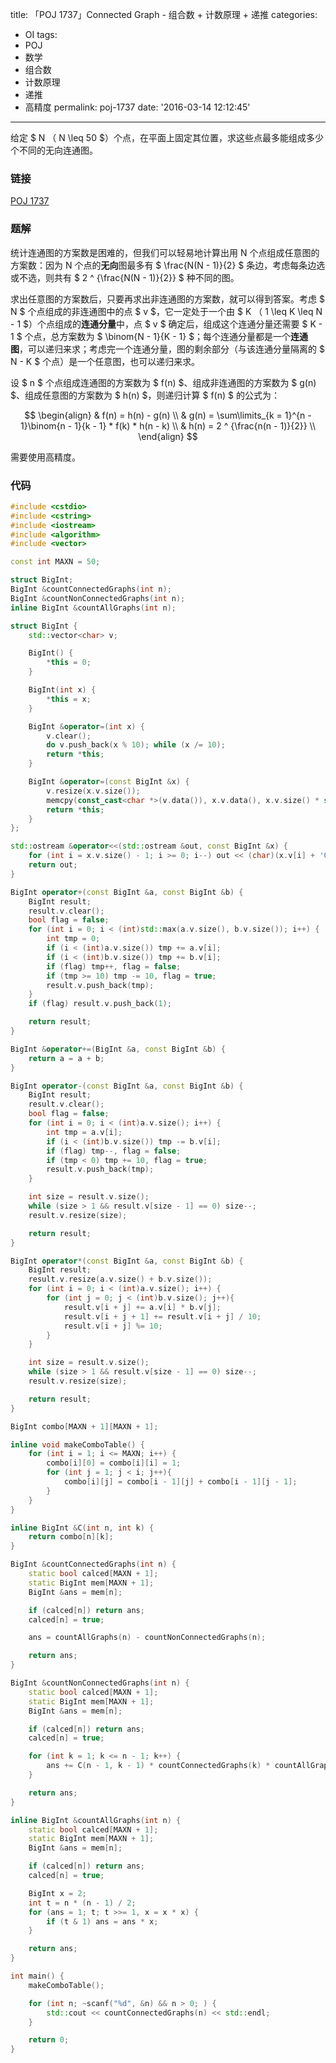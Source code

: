 title: 「POJ 1737」Connected Graph - 组合数 + 计数原理 + 递推
categories:
  - OI
tags:
  - POJ
  - 数学
  - 组合数
  - 计数原理
  - 递推
  - 高精度
permalink: poj-1737
date: '2016-03-14 12:12:45'
---

给定 $ N $（$ N \leq 50 $）个点，在平面上固定其位置，求这些点最多能组成多少个不同的无向连通图。

<!-- more -->

### 链接

[POJ 1737](http://poj.org/problem?id=1737)

### 题解

统计连通图的方案数是困难的，但我们可以轻易地计算出用 N 个点组成任意图的方案数：因为 N 个点的**无向**图最多有 $ \frac{N(N - 1)}{2} $ 条边，考虑每条边选或不选，则共有 $ 2 ^ {\frac{N(N - 1)}{2}} $ 种不同的图。

求出任意图的方案数后，只要再求出非连通图的方案数，就可以得到答案。考虑 $ N $ 个点组成的非连通图中的点 $ v $，它一定处于一个由 $ K $（$ 1 \leq K \leq N - 1 $）个点组成的**连通分量**中，点 $ v $ 确定后，组成这个连通分量还需要 $ K - 1 $ 个点，总方案数为 $ \binom{N - 1}{K - 1} $；每个连通分量都是一个**连通图**，可以递归来求；考虑完一个连通分量，图的剩余部分（与该连通分量隔离的 $ N - K $ 个点）是一个任意图，也可以递归来求。

设 $ n $ 个点组成连通图的方案数为 $ f(n) $、组成非连通图的方案数为 $ g(n) $、组成任意图的方案数为 $ h(n) $，则递归计算 $ f(n) $ 的公式为：

$$ \begin{align} & f(n) = h(n) - g(n) \\ & g(n) = \sum\limits_{k = 1}^{n - 1}\binom{n - 1}{k - 1} * f(k) * h(n - k) \\ & h(n) = 2 ^ {\frac{n(n - 1)}{2}} \\ \end{align} $$

需要使用高精度。

### 代码

```cpp
#include <cstdio>
#include <cstring>
#include <iostream>
#include <algorithm>
#include <vector>

const int MAXN = 50;

struct BigInt;
BigInt &countConnectedGraphs(int n);
BigInt &countNonConnectedGraphs(int n);
inline BigInt &countAllGraphs(int n);

struct BigInt {
    std::vector<char> v;

    BigInt() {
        *this = 0;
    }

    BigInt(int x) {
        *this = x;
    }

    BigInt &operator=(int x) {
        v.clear();
        do v.push_back(x % 10); while (x /= 10);
        return *this;
    }

    BigInt &operator=(const BigInt &x) {
        v.resize(x.v.size());
        memcpy(const_cast<char *>(v.data()), x.v.data(), x.v.size() * sizeof(char));
        return *this;
    }
};

std::ostream &operator<<(std::ostream &out, const BigInt &x) {
    for (int i = x.v.size() - 1; i >= 0; i--) out << (char)(x.v[i] + '0');
    return out;
}

BigInt operator+(const BigInt &a, const BigInt &b) {
    BigInt result;
    result.v.clear();
    bool flag = false;
    for (int i = 0; i < (int)std::max(a.v.size(), b.v.size()); i++) {
        int tmp = 0;
        if (i < (int)a.v.size()) tmp += a.v[i];
        if (i < (int)b.v.size()) tmp += b.v[i];
        if (flag) tmp++, flag = false;
        if (tmp >= 10) tmp -= 10, flag = true;
        result.v.push_back(tmp);
    }
    if (flag) result.v.push_back(1);

    return result;
}

BigInt &operator+=(BigInt &a, const BigInt &b) {
    return a = a + b;
}

BigInt operator-(const BigInt &a, const BigInt &b) {
    BigInt result;
    result.v.clear();
    bool flag = false;
    for (int i = 0; i < (int)a.v.size(); i++) {
        int tmp = a.v[i];
        if (i < (int)b.v.size()) tmp -= b.v[i];
        if (flag) tmp--, flag = false;
        if (tmp < 0) tmp += 10, flag = true;
        result.v.push_back(tmp);
    }

    int size = result.v.size();
    while (size > 1 && result.v[size - 1] == 0) size--;
    result.v.resize(size);

    return result;
}

BigInt operator*(const BigInt &a, const BigInt &b) {
    BigInt result;
    result.v.resize(a.v.size() + b.v.size());
    for (int i = 0; i < (int)a.v.size(); i++) {
        for (int j = 0; j < (int)b.v.size(); j++){
            result.v[i + j] += a.v[i] * b.v[j];
            result.v[i + j + 1] += result.v[i + j] / 10;
            result.v[i + j] %= 10;
        }
    }

    int size = result.v.size();
    while (size > 1 && result.v[size - 1] == 0) size--;
    result.v.resize(size);

    return result;
}

BigInt combo[MAXN + 1][MAXN + 1];

inline void makeComboTable() {
    for (int i = 1; i <= MAXN; i++) {
        combo[i][0] = combo[i][i] = 1;
        for (int j = 1; j < i; j++){
            combo[i][j] = combo[i - 1][j] + combo[i - 1][j - 1];
        }
    }
}

inline BigInt &C(int n, int k) {
    return combo[n][k];
}

BigInt &countConnectedGraphs(int n) {
    static bool calced[MAXN + 1];
    static BigInt mem[MAXN + 1];
    BigInt &ans = mem[n];

    if (calced[n]) return ans;
    calced[n] = true;

    ans = countAllGraphs(n) - countNonConnectedGraphs(n);

    return ans;
}

BigInt &countNonConnectedGraphs(int n) {
    static bool calced[MAXN + 1];
    static BigInt mem[MAXN + 1];
    BigInt &ans = mem[n];

    if (calced[n]) return ans;
    calced[n] = true;

    for (int k = 1; k <= n - 1; k++) {
        ans += C(n - 1, k - 1) * countConnectedGraphs(k) * countAllGraphs(n - k);
    }

    return ans;
}

inline BigInt &countAllGraphs(int n) {
    static bool calced[MAXN + 1];
    static BigInt mem[MAXN + 1];
    BigInt &ans = mem[n];

    if (calced[n]) return ans;
    calced[n] = true;

    BigInt x = 2;
    int t = n * (n - 1) / 2;
    for (ans = 1; t; t >>= 1, x = x * x) {
        if (t & 1) ans = ans * x;
    }

    return ans;
}

int main() {
    makeComboTable();

    for (int n; ~scanf("%d", &n) && n > 0; ) {
        std::cout << countConnectedGraphs(n) << std::endl;
    }

    return 0;
}
```